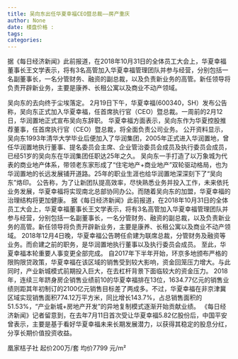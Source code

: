 ```yaml
---
title: 吴向东出任华夏幸福CEO暨总裁——房产重庆
author: None
date: 楼盘价格 : 
tags: 
categories: 
---
```

据《每日经济新闻》此前报道，在2018年10月31日的全体员工大会上，华夏幸福董事长王文学表示，将有3名高管加入华夏幸福管理团队并参与经营，分别包括一名副董事长，一名分管财务、融资的副总裁，以及负责新业务的高管。新任领导将负责开辟新业务，主要是康养、长租公寓以及商业不动产领域。
<!-- more -->
吴向东的去向终于尘埃落定。
2月19日下午，华夏幸福(600340，SH）发布公告称，吴向东正式加入华夏幸福，任首席执行官（CEO）暨总裁。一周前的2月12日，华润置地正式宣布吴向东辞职。
华夏幸福方面表示，吴向东作为华夏控股推荐董事，任首席执行官（CEO）暨总裁，将全面负责公司业务。
公开资料显示，吴向东1993年清华大学毕业后便加入了华润集团，2005年正式进入华润置地，曾任华润置地执行董事、提名委员会主席、企业管治委员会成员及执行委员会成员，已经51岁的吴向东在华润集团任职达25年之久。
吴向东一手打造了以万象城为代表的商业地产体系，带领老东家形成了“住宅地产+商业地产”双轮驱动格局，也为华润置地的长远发展铺开道路。25年的职业生涯也给华润置地深深刻下了“吴向东”烙印。
公告称，为了让新团队提高效率，尽快熟悉业务并投入工作，未来依托业务发展，华夏幸福将实现南北总部协同办公。而随着吴向东的加盟，华夏幸福的治理结构将更加健康。
据《每日经济新闻》此前报道，在2018年10月31日的全体员工大会上，华夏幸福董事长王文学表示，将有3名高管加入华夏幸福管理团队并参与经营，分别包括一名副董事长，一名分管财务、融资的副总裁，以及负责新业务的高管。新任领导将负责开辟新业务，主要是康养、长租公寓以及商业不动产领域。
2018年12月4日晚，华夏幸福公告聘任俞建为联席总裁，分管财务及融资等业务。而俞建之前的职务，是华润置地执行董事以及执行委员会成员。
至此，华夏幸福本轮重要人事变更全部完成。
自2017年下半年开始，环京多地颁布严格的限购限贷政策，华夏幸福在该区域的销售受到较大影响，资金回笼压力增大。与此同时，产业新城模式前期投入巨大，在去杠杆背景下面临较大的资金压力。
2018年，连续三年跻身房企销售业绩前10的华夏幸福排在13位，1634.77亿元的销售业绩则距其年初制订的2100亿元销售目标差了两成多。不过，华夏幸福在非京津冀区域实现销售面积774.12万平方米，同比增长143.7%，占总销售面积的51.53%，“产业新城+房地产开发”的异地复制模式逐渐开始贡献业绩。
《每日经济新闻》记者留意到，在去年7月11日首次受让华夏幸福5.82亿股份后，中国平安曾表示，主要是基于看好华夏幸福未来长期发展潜力，以获得其稳定的股息分红，分享长期价值投资收益。
                        
                        
                        
                        
                                        
                    
                    
                
                    
                    
                    
                
                    
                
凰家桔子社
起价200万/套
均价7799 元/m²
	                        
	                    
	                        
	                    
